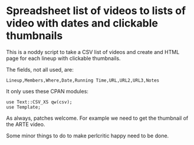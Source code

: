 # Spreadsheet list of videos to lists of video with dates and clickable thumbnails

This is a noddy script to take a CSV list of videos and create and HTML page for each lineup with clickable thumbnails.

The fields, not all used, are:

    Lineup,Members,Where,Date,Running Time,URL,URL2,URL3,Notes

It only uses these CPAN modules:

    use Text::CSV_XS qw(csv);
    use Template;

As always, patches welcome. For example we need to get the thumbnail of the ARTE video.

Some minor things to do to make perlcritic happy need to be done.